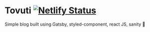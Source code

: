 # Tovuti [![Netlify Status](https://api.netlify.com/api/v1/badges/084a7ffb-ef54-47d0-b3db-2960f872b5a2/deploy-status)](https://app.netlify.com/sites/tovuti/deploys)
Simple blog built using Gatsby, styled-component, react JS, sanity 🚀
